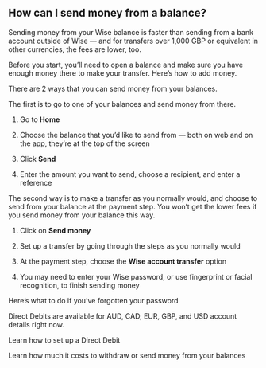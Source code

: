 ## How can I send money from a balance?  
Sending money from your Wise balance is faster than sending from a bank account outside of Wise — and for transfers over 1,000 GBP or equivalent in other currencies, the fees are lower, too. 

Before you start, you’ll need to open a balance and make sure you have enough money there to make your transfer. Here’s how to add money.

There are 2 ways that you can send money from your balances.

The first is to go to one of your balances and send money from there.

  1. Go to **Home**

  2. Choose the balance that you’d like to send from — both on web and on the app, they’re at the top of the screen

  3. Click **Send**

  4. Enter the amount you want to send, choose a recipient, and enter a reference




The second way is to make a transfer as you normally would, and choose to send from your balance at the payment step. You won’t get the lower fees if you send money from your balance this way.

  1. Click on **Send money**

  2. Set up a transfer by going through the steps as you normally would

  3. At the payment step, choose the **Wise account transfer** option

  4. You may need to enter your Wise password, or use fingerprint or facial recognition, to finish sending money




Here’s what to do if you’ve forgotten your password

Direct Debits are available for AUD, CAD, EUR, GBP, and USD account details right now. 

Learn how to set up a Direct Debit

Learn how much it costs to withdraw or send money from your balances